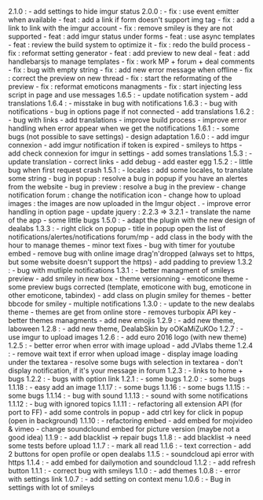 2.1.0 : 
    - add settings to hide imgur status
2.0.0 :
    - fix : use event emitter when available
    - feat : add a link if form doesn't support img tag
    - fix : add a link to link with the imgur account
    - fix : remove smiley is they are not supported
    - feat : add imgur status under forms
    - feat  : use async templates
    - feat : review the build system to optimize it
    - fix : redo the build process
    - fix : reformat setting generator
    - feat : add preview to new deal
    - feat : add handlebarsjs to manage templates
    - fix : work MP + forum + deal comments
    - fix : bug with empty string
    - fix : add new error message when offline
    - fix : correct the preview on new thread
    - fix : start the reformating of the preview
    - fix : reformat emoticons managments
    - fix : start injecting less script in page and use messages
1.6.5 :
    - update notification system
    - add translations
1.6.4 :
    - misstake in bug with notifications
1.6.3 : 
    - bug with notifications
    - bug in options page if not connected
    - add translations
1.6.2 :
    - bug with links
    - add translations
    - improve build process
    - improve error handling when error appear when we get the notifications
1.6.1 : 
    - some bugs (not possible to save settings)
    - design adaptation
1.6.0 :
    - add imgur connexion
    - add imgur notification if token is expired
    - smileys to https
    - add check connexion for imgur in settings
    - add somes translations
1.5.3 : 
    - update translation 
    - correct links
    - add debug 
    - add easter egg
1.5.2 : 
    - little bug when first request crash
1.5.1 : 
    - locales : add some locales, to translate some string
    - bug in popup : resolve a bug in popup if you have an alertes from the website
    - bug in preview : resolve a bug in the preview
    - change notification forum : change the notification icon
    - change how to upload images : the images are now uploaded in the Imgur object .
    - improve error handling in option page
    - update jquery : 2.2.3 => 3.2.1
    - translate the name of the app
    - some little bugs
1.5.0 : 
    - adapt the plugin with the new design of dealabs
1.3.3 : 
    - right click on popup 
    - title in popup open the list of notifications/alertes/notifications forum/mp
    - add class in the body with the hour to manage themes
    - minor text fixes
    - bug with timer for youtube embed
    - remove bug with online image drag'n'dropped (always set to https, but some website doesn't support the https)
    - add padding to preview
1.3.2 : 
    - bug with mutliple notifications
1.3.1 : 
    - better managment of smileys preview
    - add smiley in new box
    - theme versionning
    - emoticone theme
    - some preview bugs corrected (template, emoticone with bug, emoticone in other emoticone, tabindex)
    - add class on plugin smiley for themes
    - better bbcode for smiley
    - multiple notifications
1.3.0 : 
    - update to the new dealabs theme
    - themes are get from online store
    - removes turbopix API key
    - better themes managments
    - add new emojis
1.2.9 : 
    - add new theme, laboween
1.2.8 : 
    - add new theme, DealabSkin by oOKaMiZuKOo
1.2.7 : 
    - use imgur to upload images
1.2.6 :
    - add euro 2016 logo (with new theme)
1.2.5 :
    - better error when error with image upload
    - add JVlabs theme
1.2.4 :
    - remove wait text if error when upload image
    - display image loading under the textarea
    - resolve some bugs with selection in textarea
    - don't display notification, if it's your message in forum
1.2.3 :
    - links to home + bugs
1.2.2 :
    - bugs with option link
 1.2.1 :
    - some bugs
 1.2.0 :
    - some bugs
 1.1.18 :
    - easy add an image
 1.1.17 :
    - some bugs
 1.1.16 :
    - some bugs
 1.1.15 :
    - some bugs
 1.1.14 :
    - bug with sound
 1.1.13 :
    - sound with some notifications
 1.1.12 :
    - bug with ignored topics
1.1.11 :
    - refactoring all extension API (for port to FF)
    - add some controls in popup
    - add ctrl key for click in popup (open in background)
1.1.10 :
    - refactoring embed
    - add embed for mojvideo & vimeo
    - change soundclound embed for picture version (maybe not a good idea)
1.1.9 :
    - add blacklist -> repair bugs
 1.1.8 :
    - add blacklist -> need some tests before upload
1.1.7 :
    - mark all read
1.1.6 :
    - text correction
    - add 2 buttons for open profile or open dealabs
1.1.5 :
    - soundcloud api error with https
1.1.4 :
    - add embed for dailymotion and  soundcloud
1.1.2 :
    - add refresh button
1.1.1 :
    - correct bug with smileys
1.1.0 :
    - add themes
1.0.8 :
    - error with settings link
1.0.7 :
    - add setting on context menu
1.0.6 :
    - Bug in settings with lot of smileys